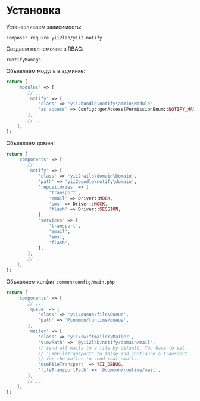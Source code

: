 Установка
===

Устанавливаем зависимость:

```
composer require yii2lab/yii2-notify
```

Создаем полномочие в RBAC:

```
rNotifyManage
```

Объявляем модуль в админке:

```php
return [
	'modules' => [
		// ...
		'notify' => [
			'class' => 'yii2bundle\notify\admin\Module',
			'as access' => Config::genAccess(PermissionEnum::NOTIFY_MANAGE),
		],
		// ...
	],
];
```

Объявляем домен:

```php
return [
	'components' => [
		// ...
		'notify' => [
			'class' => 'yii2rails\domain\Domain',
			'path' => 'yii2bundle\notify\domain',
			'repositories' => [
				'transport',
				'email' => Driver::MOCK,
				'sms' => Driver::MOCK,
				'flash' => Driver::SESSION,
			],
			'services' => [
				'transport',
				'email',
				'sms',
				'flash',
			],
		],
		// ...
	],
];
```

Объявляем конфиг `common/config/main.php`

```php
return [
	'components' => [
		// ...
		'queue' => [
			'class' => 'yii\queue\file\Queue',
			'path' => '@common/runtime/queue',
		],
		'mailer' => [
			'class' => 'yii\swiftmailer\Mailer',
			'viewPath' => '@yii2lab/notify/domain/mail',
			// send all mails to a file by default. You have to set
			// 'useFileTransport' to false and configure a transport
			// for the mailer to send real emails.
			'useFileTransport' => YII_DEBUG,
			'fileTransportPath' => '@common/runtime/mail',
		],
		// ...
	],
];
```
